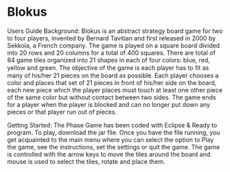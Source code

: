 # Blokus

Users Guide
Background:
Blokus is an abstract strategy board game for two to four players, invented by Bernard Tavitian and first released in 2000 by Sekkoïa, a French company. The game is played on a square board divided into 20 rows and 20 columns for a total of 400 squares. There are total of 84 game tiles organized into 21 shapes in each of four colors: blue, red, yellow and green. The objective of the game is each player has to ﬁt as many of his/her 21 pieces on the board as possible. Each player chooses a color and places that set of 21 pieces in front of his/her side on the board, each new piece which the player places must touch at least one other piece of the same color but without contact between two sides. The game ends for a player when the player is blocked and can no longer put down any pieces or that player run out of pieces. 

Getting Started:
The Phase Game has been coded with Eclipse & Ready to program. To play, download the jar file. Once you have the file running, you get acquainted to the main menu where you can select the option to Play the game, see the instructions, set the settings or quit the game. The game is controlled with the arrow keys to move the tiles around the board and mouse is used to select the tiles, rotate and place them. 
